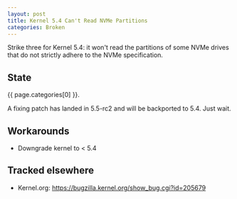 ```yaml
---
layout: post
title: Kernel 5.4 Can't Read NVMe Partitions
categories: Broken
---
```


Strike three for Kernel 5.4: it won't read the partitions of some NVMe drives that do not strictly adhere to the NVMe specification.

## State

{{ page.categories[0] }}.

A fixing patch has landed in 5.5-rc2 and will be backported to 5.4. Just wait.

## Workarounds

- Downgrade kernel to < 5.4

## Tracked elsewhere

- Kernel.org: <https://bugzilla.kernel.org/show_bug.cgi?id=205679>
